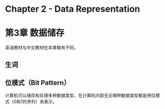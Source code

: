 # Chapter 2 - Data Representation
# 第3章 数据储存

英语教材与中文教材在本章略有不同。

## 生词

## 位模式（Bit Pattern）

计算机可以储存和处理多种数据类型，在计算机内部无论哪种数据类型都是用位模式（0和1的序列）来表示。

